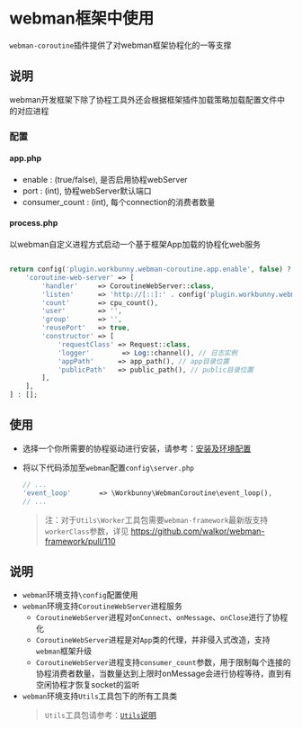 # webman框架中使用

`webman-coroutine`插件提供了对webman框架协程化的一等支撑

## 说明

webman开发框架下除了协程工具外还会根据框架插件加载策略加载配置文件中的对应进程

### 配置

#### app.php

- enable : (true/false), 是否启用协程webServer
- port : (int), 协程webServer默认端口
- consumer_count : (int), 每个connection的消费者数量

#### process.php

以webman自定义进程方式启动一个基于框架App加载的协程化web服务

```php

return config('plugin.workbunny.webman-coroutine.app.enable', false) ? [
    'coroutine-web-server' => [
        'handler'     => CoroutineWebServer::class,
        'listen'      => 'http://[::]:' . config('plugin.workbunny.webman-coroutine.app.port', 8717),
        'count'       => cpu_count(),
        'user'        => '',
        'group'       => '',
        'reusePort'   => true,
        'constructor' => [
            'requestClass' => Request::class,
            'logger'        => Log::channel(), // 日志实例
            'appPath'      => app_path(), // app目录位置
            'publicPath'   => public_path(), // public目录位置
        ],
    ],
] : [];

```

## 使用

- 选择一个你所需要的协程驱动进行安装，请参考：[安装及环境配置](https://github.com/workbunny/webman-coroutine/tree/main/docs/doc/install.md)
- 将以下代码添加至`webman`配置`config\server.php`

   ```php
   // ...
   'event_loop'       => \Workbunny\WebmanCoroutine\event_loop(),
   // ...
   ```
  > 注：对于`Utils\Worker`工具包需要`webman-framework`最新版支持`workerClass`参数，详见 https://github.com/walkor/webman-framework/pull/110

## 说明

- `webman`环境支持`\config`配置使用
- `webman`环境支持`CoroutineWebServer`进程服务
  - `CoroutineWebServer`进程对`onConnect`、`onMessage`、`onClose`进行了协程化
  - `CoroutineWebServer`进程是对`App`类的代理，并非侵入式改造，支持`webman`框架升级
  - `CoroutineWebServer`进程支持`consumer_count`参数，用于限制每个连接的协程消费者数量，当数量达到上限时onMessage会进行协程等待，直到有空闲协程才恢复socket的监听
- `webman`环境支持`Utils`工具包下的所有工具类
  > `Utils`工具包请参考：[`Utils`说明](https://github.com/workbunny/webman-coroutine/tree/main/docs/doc/utils.md)